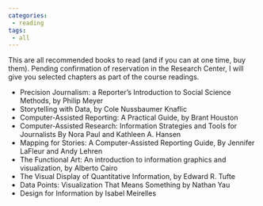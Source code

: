```yaml
---
categories:
 - reading
tags:
 - all
---
```


This are all recommended books to read (and if you can at one time, buy them). Pending confirmation of reservation in the Research Center, I will give you selected chapters as part of the course readings.


- Precision Journalism: a Reporter’s Introduction to Social Science Methods, by Philip Meyer
- Storytelling with Data, by Cole Nussbaumer Knaflic
- Computer-Assisted Reporting: A Practical Guide, by Brant Houston
- Computer-Assisted Research: Information Strategies and Tools for Journalists By Nora Paul and Kathleen A. Hansen
- Mapping for Stories: A Computer-Assisted Reporting Guide, By Jennifer LaFleur and Andy Lehren
- The Functional Art: An introduction to information graphics and visualization, by Alberto Cairo
- The Visual Display of Quantitative Information, by Edward R. Tufte
- Data Points: Visualization That Means Something by Nathan Yau
- Design for Information by Isabel Meirelles
